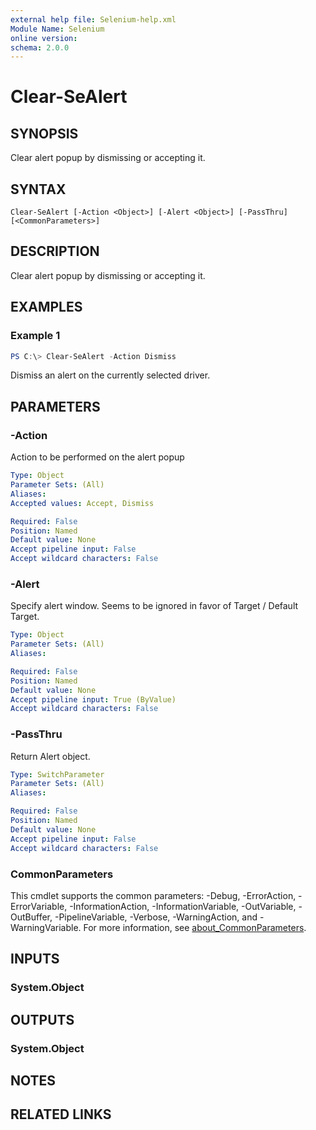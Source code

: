 ```yaml
---
external help file: Selenium-help.xml
Module Name: Selenium
online version:
schema: 2.0.0
---
```


# Clear-SeAlert

## SYNOPSIS
Clear alert popup by dismissing or accepting it.

## SYNTAX

```
Clear-SeAlert [-Action <Object>] [-Alert <Object>] [-PassThru] [<CommonParameters>]
```

## DESCRIPTION
Clear alert popup by dismissing or accepting it.

## EXAMPLES

### Example 1
```powershell
PS C:\> Clear-SeAlert -Action Dismiss
```

Dismiss an alert on the currently selected driver.

## PARAMETERS

### -Action
Action to be performed on the alert popup

```yaml
Type: Object
Parameter Sets: (All)
Aliases:
Accepted values: Accept, Dismiss

Required: False
Position: Named
Default value: None
Accept pipeline input: False
Accept wildcard characters: False
```

### -Alert
Specify alert window. Seems to be ignored in favor of Target / Default Target.

```yaml
Type: Object
Parameter Sets: (All)
Aliases:

Required: False
Position: Named
Default value: None
Accept pipeline input: True (ByValue)
Accept wildcard characters: False
```

### -PassThru
Return Alert object.

```yaml
Type: SwitchParameter
Parameter Sets: (All)
Aliases:

Required: False
Position: Named
Default value: None
Accept pipeline input: False
Accept wildcard characters: False
```

### CommonParameters
This cmdlet supports the common parameters: -Debug, -ErrorAction, -ErrorVariable, -InformationAction, -InformationVariable, -OutVariable, -OutBuffer, -PipelineVariable, -Verbose, -WarningAction, and -WarningVariable. For more information, see [about_CommonParameters](http://go.microsoft.com/fwlink/?LinkID=113216).

## INPUTS

### System.Object

## OUTPUTS

### System.Object
## NOTES

## RELATED LINKS
